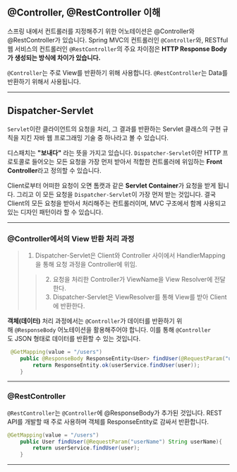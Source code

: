 ## @Controller, @RestController 이해

스프링 내에서 컨트롤러를 지정해주기 위한 어노테이션은 @Controller와 @RestController가 있습니다. 
Spring MVC의 컨트롤러인 `@Controller`와, RESTful 웹 서비스의 컨트롤러인 `@RestController`의 주요 차이점은 
**HTTP Response Body가 생성되는 방식에 차이가 있습니다.**

`@Controller`는 주로 View를 반환하기 위해 사용합니다.
`@RestController`는 Data를 반환하기 위해서 사용됩니다.

---
## Dispatcher-Servlet
`Servlet`이란 클라이언트의 요청을 처리, 그 결과를 반환하는 Servlet 클래스의 구현 규칙을 지킨 자바 웹 프로그래밍 기술 중 하나라고 볼 수 있습니다.

디스패치는 **"보내다"** 라는 뜻을 가지고 있습니다. 
`Dispatcher-Servlet`이란 HTTP 프로토콜로 들어오는 모든 요청을 가장 먼저 받아서 적합한 컨트롤러에 위임하는
 **Front Controller**라고 정의할 수 있습니다.

Client로부터 어떠한 요청이 오면 톰캣과 같은 **Servlet Container**가 요청을 받게 됩니다.
그리고 이 모든 요청을 `Dispatcher-Servlet`이 가장 먼저 받는 것입니다. 
결국 Client의 모든 요청을 받아서 처리해주는 컨트롤러이며, MVC 구조에서 함께 사용되고 있는 디자인 패턴이라 할 수 있습니다.

---
### @Controller에서의 View 반환 처리 과정
>1. Dispatcher-Servlet은 Client와 Controller 사이에서 
HandlerMapping을 통해 요청 과정을 Controller에 위임.
>> 2. 요청을 처리한 Controller가 ViewName을 View Resolver에 전달한다. 
>> 3. Dispatcher-Servlet은 ViewResolver를 통해 View를 받아 Client에 반환한다.

**객체(데이터)** 처리 과정에서는 `@Controller`가 데이터를 반환하기 위해 `@ResponseBody` 어노테이션을 활용해주어야 합니다. 이를 통해 `@Controller`도 JSON 형태로 데이터를 반환할 수 있는 것입니다.
>
```java
 @GetMapping(value = "/users")
    public @ResponseBody ResponseEntity<User> findUser(@RequestParam("userName") String userName){
        return ResponseEntity.ok(userService.findUser(user));
    }
```

***


### @RestController
`@RestController`는 `@Controller`에 @ResponseBody가 추가된 것입니다. REST API를 개발할 때 주로 사용하며 객체를 ResponseEntity로 감싸서 반환합니다.

```java
@GetMapping(value = "/users")
    public User findUser(@RequestParam("userName") String userName){
        return userService.findUser(user);
    }

```


***




